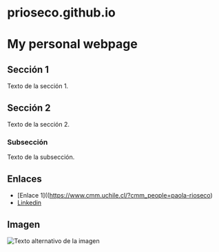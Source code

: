 # prioseco.github.io

# My personal webpage

## Sección 1

Texto de la sección 1.

## Sección 2

Texto de la sección 2.

### Subsección

Texto de la subsección.

## Enlaces

- [Enlace 1]((https://www.cmm.uchile.cl/?cmm_people=paola-rioseco)
- [Linkedin](https://www.linkedin.com/in/paola-rioseco-770130197/)
## Imagen

![Texto alternativo de la imagen](ruta/de/la/imagen.jpg)
